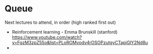 # Queue 
Next lectures to attend, in order (high ranked first out) 

* Reinforcement learning - Emma Brunskill (stanford) https://www.youtube.com/watch?v=FgzM3zpZ55o&list=PLoROMvodv4rOSOPzutgyCTapiGlY2Nd8u
* 